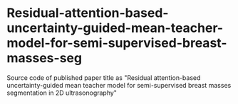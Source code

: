 # Residual-attention-based-uncertainty-guided-mean-teacher-model-for-semi-supervised-breast-masses-seg
Source code of published paper title as "Residual attention-based uncertainty-guided mean teacher model for semi-supervised breast masses segmentation in 2D ultrasonography"
